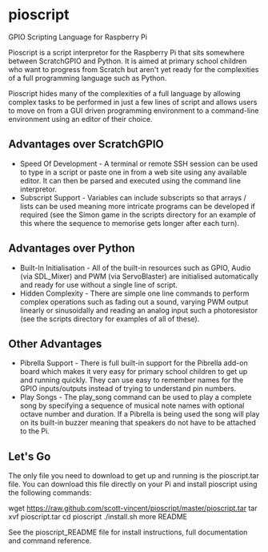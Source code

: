 pioscript
=========

GPIO Scripting Language for Raspberry Pi

Pioscript is a script interpretor for the Raspberry Pi that sits somewhere between ScratchGPIO and Python. It is aimed at primary school children who want to progress from Scratch but aren't yet ready for the complexities of a full programming language such as Python.

Pioscript hides many of the complexities of a full language by allowing complex tasks to be performed in just a few lines of script and allows users to move on from a GUI driven programming environment to a command-line environment using an editor of their choice.

Advantages over ScratchGPIO
---------------------------
- Speed Of Development - A terminal or remote SSH session can be used to type in a script or paste one in from a web site using any available editor. It can then be parsed and executed using the command line interpretor.
- Subscript Support - Variables can include subscripts so that arrays / lists can be used meaning more intricate programs can be developed if required (see the Simon game in the scripts directory for an example of this where the sequence to memorise gets longer after each turn).

Advantages over Python
----------------------
- Built-In Initialisation - All of the built-in resources such as GPIO, Audio (via SDL_Mixer) and PWM (via ServoBlaster) are initialised automatically and ready for use without a single line of script.
- Hidden Complexity - There are simple one line commands to perform complex operations such as fading out a sound, varying PWM output linearly or sinusoidally and reading an analog input such a photoresistor (see the scripts directory for examples of all of these).

Other Advantages
----------------
- Pibrella Support - There is full built-in support for the Pibrella add-on board which makes it very easy for primary school children to get up and running quickly. They can use easy to remember names for the GPIO inputs/outputs instead of trying to understand pin numbers.
- Play Songs - The play_song command can be used to play a complete song by specifying a sequence of musical note names with optional octave number and duration. If a Pibrella is being used the song will play on its built-in buzzer meaning that speakers do not have to be attached to the Pi.

Let's Go
--------
The only file you need to download to get up and running is the pioscript.tar file. You can download this file directly on your Pi and install pioscript using the following commands:

wget https://raw.github.com/scott-vincent/pioscript/master/pioscript.tar
tar xvf pioscript.tar
cd pioscript
./install.sh
more README

See the pioscript_README file for install instructions, full documentation and command reference.
